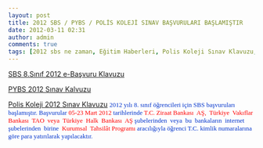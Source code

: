 ```yaml
---
layout: post
title: 2012 SBS / PYBS / POLİS KOLEJİ SINAV BAŞVURULARI BAŞLAMIŞTIR
date: 2012-03-11 02:31
author: admin
comments: true
tags: [2012 sbs ne zaman, Eğitim Haberleri, Polis Koleji Sınav Klavuzu, sbs başvuru klavuz]
---
```

<a href="http://oges.meb.gov.tr/doc2012/2012_SBS.pdf" target="_blank">SBS 8.Sınıf 2012 e-Başvuru Klavuzu</a>

<a href="http://oges.meb.gov.tr/doc2012/2012_PYBS.pdf" target="_blank">PYBS 2012 Sınav Kalvuzu</a>

<a href="http://oges.meb.gov.tr/doc2012/2012_POLKLJ.pdf" target="_blank">Polis Koleji 2012 Sınav Klavuzu</a>
<span style="font-size: small;"><span style="color: #ff0000;"><span style="color: #0033cc;"><span style="font-family: Tahoma;">2012 yılı 8. sınıf öğrencileri için SBS başvuruları başlamıştır. Başvurular <span style="color: #ff0000;">05-23 Mart 2012</span> tarihlerinde <span style="color: #ff0000;">T.C. Ziraat Bankası  AŞ,  Türkiye  Vakıflar  Bankası  TAO  veya  Türkiye  Halk  Bankası  AŞ</span> şubelerinden  veya  bu  bankaların  internet  şubelerinden  birine  <span style="color: #ff0000;">Kurumsal  Tahsilât Programı</span> aracılığıyla öğrenci T.C. kimlik numaralarına göre para yatırılarak yapılacaktır.</span></span></span></span>
